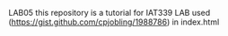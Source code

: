 LAB05
this repository is a tutorial for IAT339 LAB
used (https://gist.github.com/cpjobling/1988786) in index.html
